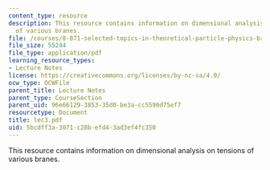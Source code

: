```yaml
---
content_type: resource
description: This resource contains information on dimensional analysis on tensions
  of various branes.
file: /courses/8-871-selected-topics-in-theoretical-particle-physics-branes-and-gauge-theory-dynamics-fall-2004/5bcdff3a3071c28befd43ad3ef4fc350_lec3.pdf
file_size: 55244
file_type: application/pdf
learning_resource_types:
- Lecture Notes
license: https://creativecommons.org/licenses/by-nc-sa/4.0/
ocw_type: OCWFile
parent_title: Lecture Notes
parent_type: CourseSection
parent_uid: 96e66129-3853-35d0-be3a-cc5590d75ef7
resourcetype: Document
title: lec3.pdf
uid: 5bcdff3a-3071-c28b-efd4-3ad3ef4fc350
---
```

This resource contains information on dimensional analysis on tensions of various branes.